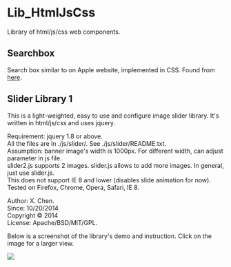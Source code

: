 Lib_HtmlJsCss
=============

Library of html/js/css web components.


Searchbox
------

Search box similar to on Apple website, implemented in CSS. Found from <a href="http://www.gbtags.com/gb/share/4093.htm">here</a>.

Slider Library 1
------

This is a light-weighted, easy to use and configure image slider library. It's written in html/js/css and uses jquery.   

Requirement: jquery 1.8 or above.   
All the files are in ./js/slider/. See ./js/slider/README.txt.   
Assumption: banner image's width is 1000px. For different width, can adjust parameter in js file.   
slider2.js supports 2 images. slider.js allows to add more images. In general, just use slider.js.   
This does not support IE 8 and lower (disables slide animation for now).   
Tested on Firefox, Chrome, Opera, Safari, IE 8.   


Author: X. Chen.   
Since: 10/20/2014   
Copyright © 2014   
License: Apache/BSD/MIT/GPL.   


Below is a screenshot of the library's demo and instruction. Click on the image for a larger view.

<img src="https://cloud.githubusercontent.com/assets/993980/4730708/06e01fda-599e-11e4-9242-2445fff8730a.png">

